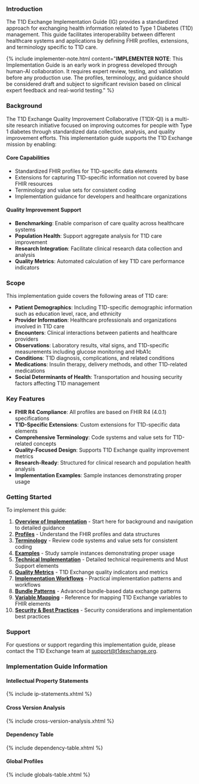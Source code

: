 ### Introduction

The T1D Exchange Implementation Guide (IG) provides a standardized approach for exchanging health information related to Type 1 Diabetes (T1D) management. This guide facilitates interoperability between different healthcare systems and applications by defining FHIR profiles, extensions, and terminology specific to T1D care.

{% include implementer-note.html content="**IMPLEMENTER NOTE**: This Implementation Guide is an early work in progress developed through human-AI collaboration. It requires expert review, testing, and validation before any production use. The profiles, terminology, and guidance should be considered draft and subject to significant revision based on clinical expert feedback and real-world testing." %}

### Background

The T1D Exchange Quality Improvement Collaborative (T1DX-QI) is a multi-site research initiative focused on improving outcomes for people with Type 1 diabetes through standardized data collection, analysis, and quality improvement efforts. This implementation guide supports the T1D Exchange mission by enabling:

#### Core Capabilities
- Standardized FHIR profiles for T1D-specific data elements
- Extensions for capturing T1D-specific information not covered by base FHIR resources
- Terminology and value sets for consistent coding
- Implementation guidance for developers and healthcare organizations

#### Quality Improvement Support
- **Benchmarking**: Enable comparison of care quality across healthcare systems
- **Population Health**: Support aggregate analysis for T1D care improvement
- **Research Integration**: Facilitate clinical research data collection and analysis
- **Quality Metrics**: Automated calculation of key T1D care performance indicators

### Scope

This implementation guide covers the following areas of T1D care:

- **Patient Demographics**: Including T1D-specific demographic information such as education level, race, and ethnicity
- **Provider Information**: Healthcare professionals and organizations involved in T1D care
- **Encounters**: Clinical interactions between patients and healthcare providers
- **Observations**: Laboratory results, vital signs, and T1D-specific measurements including glucose monitoring and HbA1c
- **Conditions**: T1D diagnosis, complications, and related conditions
- **Medications**: Insulin therapy, delivery methods, and other T1D-related medications
- **Social Determinants of Health**: Transportation and housing security factors affecting T1D management

### Key Features

- **FHIR R4 Compliance**: All profiles are based on FHIR R4 (4.0.1) specifications
- **T1D-Specific Extensions**: Custom extensions for T1D-specific data elements
- **Comprehensive Terminology**: Code systems and value sets for T1D-related concepts
- **Quality-Focused Design**: Supports T1D Exchange quality improvement metrics
- **Research-Ready**: Structured for clinical research and population health analysis
- **Implementation Examples**: Sample instances demonstrating proper usage

### Getting Started

To implement this guide:

1. **[Overview of Implementation](overview.html)** - Start here for background and navigation to detailed guidance
2. **[Profiles](profiles.html)** - Understand the FHIR profiles and data structures
3. **[Terminology](terminology.html)** - Review code systems and value sets for consistent coding
4. **[Examples](examples.html)** - Study sample instances demonstrating proper usage
5. **[Technical Implementation](implementation.html)** - Detailed technical requirements and Must Support elements
6. **[Quality Metrics](quality-metrics.html)** - T1D Exchange quality indicators and metrics
7. **[Implementation Workflows](workflows.html)** - Practical implementation patterns and workflows
8. **[Bundle Patterns](bundles.html)** - Advanced bundle-based data exchange patterns
9. **[Variable Mapping](mapping.html)** - Reference for mapping T1D Exchange variables to FHIR elements
10. **[Security & Best Practices](security.html)** - Security considerations and implementation best practices

### Support

For questions or support regarding this implementation guide, please contact the T1D Exchange team at [support@t1dexchange.org](mailto:support@t1dexchange.org).

### Implementation Guide Information

#### Intellectual Property Statements
{% include ip-statements.xhtml %}

#### Cross Version Analysis
{% include cross-version-analysis.xhtml %}

#### Dependency Table
{% include dependency-table.xhtml %}

#### Global Profiles
{% include globals-table.xhtml %}